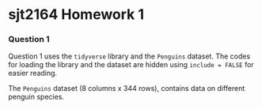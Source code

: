 sjt2164 Homework 1
================

### Question 1

Question 1 uses the `tidyverse` library and the `Penguins` dataset. The
codes for loading the library and the dataset are hidden using
`include = FALSE` for easier reading.

The `Penguins` dataset (8 columns x 344 rows), contains data on
different penguin species.
